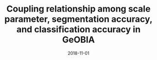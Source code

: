 ---
title: "Coupling relationship among scale parameter, segmentation accuracy, and classification accuracy in GeOBIA"
authors: "Ming D, Zhou W, Xu L, et al"
date: 2018-11-01
venue: "Photogrammetric Engineering & Remote Sensing"
volume: "84"
issue: "11"
pages: "681-693"
impact_factor: "1.47"
journal_type: "Journal Article"
citation: "Ming D, Zhou W, Xu L, et al. Coupling relationship among scale parameter, segmentation accuracy, and classification accuracy in GeOBIA[J]. Photogrammetric Engineering & Remote Sensing, 2018, 84(11): 681-693. (IF: 1.47)"
--- 